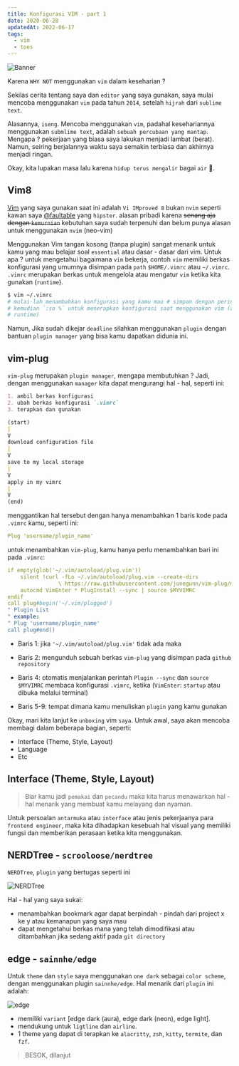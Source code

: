 ```yaml
---
title: Konfigurasi VIM - part 1
date: 2020-06-28
updatedAt: 2022-06-17
tags:
  - vim
  - toos
---
```


![Banner](./sample-linux.png)

Karena `WHY NOT` menggunakan `vim` dalam keseharian ?

Sekilas cerita tentang saya dan `editor` yang saya gunakan, saya mulai mencoba
menggunakan `vim` pada tahun `2014`, setelah `hijrah` dari `sublime text`.

Alasannya, `iseng`. Mencoba menggunakan `vim`, padahal kesehariannya menggunakan
`submlime text`, adalah `sebuah percubaan yang mantap`. Mengapa ? pekerjaan yang
biasa saya lakukan menjadi lambat (berat). Namun, seiring berjalannya waktu
saya semakin terbiasa dan akhirnya menjadi ringan.

Okay, kita lupakan masa lalu karena `hidup terus mengalir` bagai `air` 🌊.

## Vim8

[Vim](Vim) yang saya gunakan saat ini adalah `Vi IMproved 8` bukan `nvim` seperti
kawan saya [@faultable](https://faultable.dev) yang `hipster`. alasan pribadi
karena ~~senang aja dengan `kemurnian`~~ kebutuhan saya sudah terpenuhi dan
belum punya alasan untuk menggunakan `nvim` (neo-vim)

Menggunakan Vim tangan kosong (tanpa plugin) sangat menarik untuk kamu yang mau
belajar soal `essential` atau dasar - dasar dari vim. Untuk apa ? untuk
mengetahui bagaimana `vim` bekerja, contoh `vim` memiliki berkas konfigurasi
yang umumnya disimpan pada `path` `$HOME/.vimrc` atau `~/.vimrc`. `.vimrc`
merupakan berkas untuk mengelola atau mengatur `vim` ketika kita gunakan
(`runtime`).

```bash
$ vim ~/.vimrc
# mulai-lah menambahkan konfigurasi yang kamu mau # simpan dengan perintah `:w`
# kemudian `:so %` untuk menerapkan konfigurasi saat menggunakan vim (apply in
# runtime)
```

Namun, Jika sudah dikejar `deadline` silahkan menggunakan `plugin` dengan
bantuan `plugin manager` yang bisa kamu dapatkan didunia ini.

## vim-plug

`vim-plug` merupakan `plugin manager`, mengapa membutuhkan ? Jadi, dengan menggunakan `manager` kita dapat mengurangi hal - hal, seperti ini:

```markdown
1. ambil berkas konfigurasi
2. ubah berkas konfigurasi `.vimrc`
3. terapkan dan gunakan

(start)
|
V
download configuration file
|
V
save to my local storage
|
V
apply in my vimrc
|
V
(end)
```

menggantikan hal tersebut dengan hanya menambahkan 1 baris kode pada `.vimrc` kamu, seperti ini:

```yaml
Plug 'username/plugin_name'
```

untuk menambahkan `vim-plug`, kamu hanya perlu menambahkan bari ini pada `.vimrc`:

```yaml
if empty(glob('~/.vim/autoload/plug.vim'))
    silent !curl -fLo ~/.vim/autoload/plug.vim --create-dirs
                \ https://raw.githubusercontent.com/junegunn/vim-plug/master/plug.vim
    autocmd VimEnter * PlugInstall --sync | source $MYVIMRC
endif
call plug#begin('~/.vim/plugged')
" Plugin List
" example:
" Plug 'username/plugin_name'
call plug#end()
```

- Baris 1: jika `'~/.vim/autoload/plug.vim'` tidak ada maka

- Baris 2: mengunduh sebuah berkas `vim-plug` yang disimpan pada `github repository`

- Baris 4: otomatis menjalankan perintah `Plugin --sync` dan `source $MYVIMRC` membaca konfigurasi `.vimrc`, ketika (`VimEnter`: `startup` atau dibuka melalui terminal)

- Baris 5-9: tempat dimana kamu menuliskan `plugin` yang kamu gunakan

Okay, mari kita lanjut ke `unboxing` vim `saya`.
Untuk awal, saya akan mencoba membagi dalam beberapa bagian, seperti:

- Interface (Theme, Style, Layout)
- Language
- Etc

## Interface (Theme, Style, Layout)

> Biar kamu jadi `pemakai` dan `pecandu` maka kita harus menawarkan hal - hal menarik yang membuat kamu melayang dan nyaman.

Untuk persoalan `antarmuka` atau `interface` atau jenis pekerjaanya para `frontend engineer`, maka kita dihadapkan kesebuah hal visual yang memiliki fungsi dan memberikan perasaan ketika kita menggunakan.

## NERDTree - `scrooloose/nerdtree`

`NERDTree`, `plugin` yang bertugas seperti ini

![NERDTree](./vim-nerdtree.png)

Hal - hal yang saya sukai:

- menambahkan bookmark agar dapat berpindah - pindah dari project x ke y atau kemanapun yang saya mau
- dapat mengetahui berkas mana yang telah dimodifikasi atau ditambahkan jika sedang aktif pada `git directory`

## edge - `sainnhe/edge`

Untuk `theme` dan `style` saya menggunakan `one dark` sebagai `color scheme`, dengan menggunakan plugin `sainnhe/edge`.
Hal menarik dari `plugin` ini adalah:

![edge](./sainhe-edge.png)

- memiliki `variant` \[edge dark (aura), edge dark (neon), edge light].
- mendukung untuk `ligtline` dan `airline`.
- 1 theme yang dapat di terapkan ke `alacritty`, `zsh`, `kitty`, `termite`, dan `fzf`.

> BESOK, dilanjut
